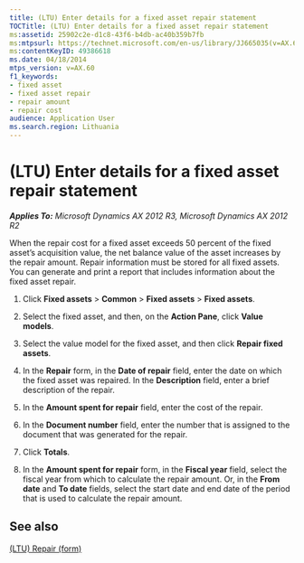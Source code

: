 ```yaml
---
title: (LTU) Enter details for a fixed asset repair statement
TOCTitle: (LTU) Enter details for a fixed asset repair statement
ms:assetid: 25902c2e-d1c8-43f6-b4db-ac40b359b7fb
ms:mtpsurl: https://technet.microsoft.com/en-us/library/JJ665035(v=AX.60)
ms:contentKeyID: 49386618
ms.date: 04/18/2014
mtps_version: v=AX.60
f1_keywords:
- fixed asset
- fixed asset repair
- repair amount
- repair cost
audience: Application User
ms.search.region: Lithuania
---
```


# (LTU) Enter details for a fixed asset repair statement 


_**Applies To:** Microsoft Dynamics AX 2012 R3, Microsoft Dynamics AX 2012 R2_

When the repair cost for a fixed asset exceeds 50 percent of the fixed asset’s acquisition value, the net balance value of the asset increases by the repair amount. Repair information must be stored for all fixed assets. You can generate and print a report that includes information about the fixed asset repair.

1.  Click **Fixed assets** \> **Common** \> **Fixed assets** \> **Fixed assets**.

2.  Select the fixed asset, and then, on the **Action Pane**, click **Value models**.

3.  Select the value model for the fixed asset, and then click **Repair fixed assets**.

4.  In the **Repair** form, in the **Date of repair** field, enter the date on which the fixed asset was repaired. In the **Description** field, enter a brief description of the repair.

5.  In the **Amount spent for repair** field, enter the cost of the repair.

6.  In the **Document number** field, enter the number that is assigned to the document that was generated for the repair.

7.  Click **Totals**.

8.  In the **Amount spent for repair** form, in the **Fiscal year** field, select the fiscal year from which to calculate the repair amount. Or, in the **From date** and **To date** fields, select the start date and end date of the period that is used to calculate the repair amount.

## See also

[(LTU) Repair (form)](https://technet.microsoft.com/en-us/library/jj665105\(v=ax.60\))

  


